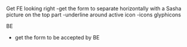 Get FE looking right
-get the form to separate horizontally with a Sasha picture on the top part
-underline around active icon
-icons glyphicons


BE
- get the form to be accepted by BE

